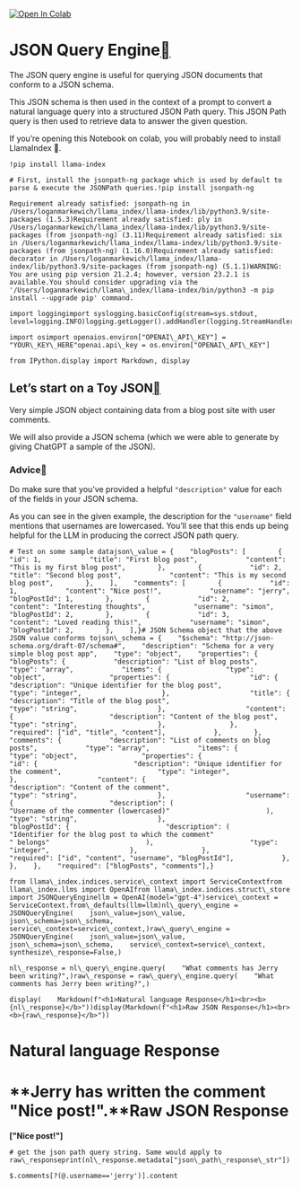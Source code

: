 [![Open In Colab](https://colab.research.google.com/assets/colab-badge.svg)](https://colab.research.google.com/github/jerryjliu/llama_index/blob/main/docs/examples/query_engine/json_query_engine.ipynb)

JSON Query Engine[](#json-query-engine "Permalink to this heading")
====================================================================

The JSON query engine is useful for querying JSON documents that conform to a JSON schema.

This JSON schema is then used in the context of a prompt to convert a natural language query into a structured JSON Path query. This JSON Path query is then used to retrieve data to answer the given question.

If you’re opening this Notebook on colab, you will probably need to install LlamaIndex 🦙.


```
!pip install llama-index
```

```
# First, install the jsonpath-ng package which is used by default to parse & execute the JSONPath queries.!pip install jsonpath-ng
```

```
Requirement already satisfied: jsonpath-ng in /Users/loganmarkewich/llama_index/llama-index/lib/python3.9/site-packages (1.5.3)Requirement already satisfied: ply in /Users/loganmarkewich/llama_index/llama-index/lib/python3.9/site-packages (from jsonpath-ng) (3.11)Requirement already satisfied: six in /Users/loganmarkewich/llama_index/llama-index/lib/python3.9/site-packages (from jsonpath-ng) (1.16.0)Requirement already satisfied: decorator in /Users/loganmarkewich/llama_index/llama-index/lib/python3.9/site-packages (from jsonpath-ng) (5.1.1)WARNING: You are using pip version 21.2.4; however, version 23.2.1 is available.You should consider upgrading via the '/Users/loganmarkewich/llama\_index/llama-index/bin/python3 -m pip install --upgrade pip' command.
```

```
import loggingimport syslogging.basicConfig(stream=sys.stdout, level=logging.INFO)logging.getLogger().addHandler(logging.StreamHandler(stream=sys.stdout))
```

```
import osimport openaios.environ["OPENAI\_API\_KEY"] = "YOUR\_KEY\_HERE"openai.api\_key = os.environ["OPENAI\_API\_KEY"]
```

```
from IPython.display import Markdown, display
```
Let’s start on a Toy JSON[](#let-s-start-on-a-toy-json "Permalink to this heading")
------------------------------------------------------------------------------------

Very simple JSON object containing data from a blog post site with user comments.

We will also provide a JSON schema (which we were able to generate by giving ChatGPT a sample of the JSON).

### Advice[](#advice "Permalink to this heading")

Do make sure that you’ve provided a helpful `"description"` value for each of the fields in your JSON schema.

As you can see in the given example, the description for the `"username"` field mentions that usernames are lowercased. You’ll see that this ends up being helpful for the LLM in producing the correct JSON path query.


```
# Test on some sample datajson\_value = {    "blogPosts": [        {            "id": 1,            "title": "First blog post",            "content": "This is my first blog post",        },        {            "id": 2,            "title": "Second blog post",            "content": "This is my second blog post",        },    ],    "comments": [        {            "id": 1,            "content": "Nice post!",            "username": "jerry",            "blogPostId": 1,        },        {            "id": 2,            "content": "Interesting thoughts",            "username": "simon",            "blogPostId": 2,        },        {            "id": 3,            "content": "Loved reading this!",            "username": "simon",            "blogPostId": 2,        },    ],}# JSON Schema object that the above JSON value conforms tojson\_schema = {    "$schema": "http://json-schema.org/draft-07/schema#",    "description": "Schema for a very simple blog post app",    "type": "object",    "properties": {        "blogPosts": {            "description": "List of blog posts",            "type": "array",            "items": {                "type": "object",                "properties": {                    "id": {                        "description": "Unique identifier for the blog post",                        "type": "integer",                    },                    "title": {                        "description": "Title of the blog post",                        "type": "string",                    },                    "content": {                        "description": "Content of the blog post",                        "type": "string",                    },                },                "required": ["id", "title", "content"],            },        },        "comments": {            "description": "List of comments on blog posts",            "type": "array",            "items": {                "type": "object",                "properties": {                    "id": {                        "description": "Unique identifier for the comment",                        "type": "integer",                    },                    "content": {                        "description": "Content of the comment",                        "type": "string",                    },                    "username": {                        "description": (                            "Username of the commenter (lowercased)"                        ),                        "type": "string",                    },                    "blogPostId": {                        "description": (                            "Identifier for the blog post to which the comment"                            " belongs"                        ),                        "type": "integer",                    },                },                "required": ["id", "content", "username", "blogPostId"],            },        },    },    "required": ["blogPosts", "comments"],}
```

```
from llama\_index.indices.service\_context import ServiceContextfrom llama\_index.llms import OpenAIfrom llama\_index.indices.struct\_store import JSONQueryEnginellm = OpenAI(model="gpt-4")service\_context = ServiceContext.from\_defaults(llm=llm)nl\_query\_engine = JSONQueryEngine(    json\_value=json\_value,    json\_schema=json\_schema,    service\_context=service\_context,)raw\_query\_engine = JSONQueryEngine(    json\_value=json\_value,    json\_schema=json\_schema,    service\_context=service\_context,    synthesize\_response=False,)
```

```
nl\_response = nl\_query\_engine.query(    "What comments has Jerry been writing?",)raw\_response = raw\_query\_engine.query(    "What comments has Jerry been writing?",)
```

```
display(    Markdown(f"<h1>Natural language Response</h1><br><b>{nl\_response}</b>"))display(Markdown(f"<h1>Raw JSON Response</h1><br><b>{raw\_response}</b>"))
```
Natural language Response
=========================

  
**Jerry has written the comment "Nice post!".**Raw JSON Response
=================

  
**["Nice post!"]**
```
# get the json path query string. Same would apply to raw\_responseprint(nl\_response.metadata["json\_path\_response\_str"])
```

```
$.comments[?(@.username=='jerry')].content
```

